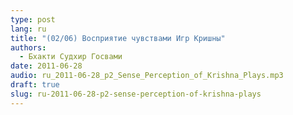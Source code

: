 ```yaml
---
type: post
lang: ru
title: "(02/06) Восприятие чувствами Игр Кришны"
authors:
  - Бхакти Судхир Госвами
date: 2011-06-28
audio: ru_2011-06-28_p2_Sense_Perception_of_Krishna_Plays.mp3
draft: true
slug: ru-2011-06-28-p2-sense-perception-of-krishna-plays
---
```



